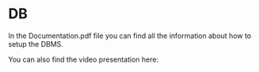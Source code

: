 # DB


In the Documentation.pdf file you can find all the information about how to setup the DBMS.

You can also find the video presentation here: 
